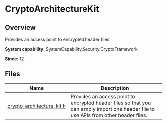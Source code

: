 # CryptoArchitectureKit

## Overview

Provides an access point to encrypted header files.

**System capability**: SystemCapability.Security.CryptoFramework

**Since**: 12

## Files

| Name| Description|
| -- | -- |
| [crypto_architecture_kit.h](capi-crypto-architecture-kit-h.md) | Provides an access point to encrypted header files so that you can simply import one header file to use APIs from other header files.|
